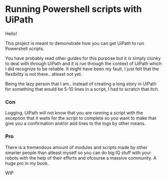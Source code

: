 # Running Powershell scripts with UiPath

Hello!

This project is meant to demonstrate how you can get UiPath to run Powershell scripts.

You have probably read other guides for this purpose but it is simply clunky to deal with through UiPath and it is run through the context of UiPath which I did recognize to be reliable. It might have been my fault, I just felt that the flexibility is not there.. atleast not yet.
 
Being the lazy person that I am.. instead of creating a long story in UiPath for something that would be 5-10 lines in a script, I had to scratch that itch.

### Con ###
Logging, UiPath will not know that you are running a script with the exception that it waits for the script to complete so you want to make that give you a confirmation and/or add lines to the logs by other means.

### Pro ###
There is a tremendous amount of modules and scripts made by other smarter people than atleast myself so you can do big IQ stuff with your robots with the help of their efforts and ofcourse a massive community. A huge pro in my book.


WIP
